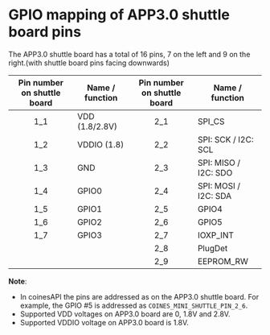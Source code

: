 # GPIO mapping of APP3.0 shuttle board pins

The APP3.0 shuttle board has a total of 16 pins, 7 on the left and 9 on the right.(with shuttle board pins facing downwards)

| Pin number on shuttle board | Name / function | Pin number on shuttle board | Name / function |
|:---:|----------------|:---:|---|
| 1_1 | VDD (1.8/2.8V) | 2_1 | SPI_CS | 
| 1_2 | VDDIO (1.8)    | 2_2 | SPI: SCK / I2C: SCL | 
| 1_3 | GND            | 2_3 | SPI: MISO / I2C: SDO | 
| 1_4 | GPIO0          | 2_4 | SPI: MOSI /  I2C: SDA | 
| 1_5 | GPIO1          | 2_5 | GPIO4 | 
| 1_6 | GPIO2          | 2_6 | GPIO5 | 
| 1_7 | GPIO3          | 2_7 | IOXP_INT| 
|     |                | 2_8 | PlugDet | 
|     |                | 2_9 | EEPROM_RW | 

**Note**:

- In coinesAPI the pins are addressed as on the APP3.0 shuttle board. For example, the GPIO #5 is addressed as `COINES_MINI_SHUTTLE_PIN_2_6`.
- Supported VDD voltages on APP3.0 board are 0, 1.8V and 2.8V.
- Supported VDDIO voltage on APP3.0 board is 1.8V.
